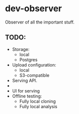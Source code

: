 # dev-observer
Observer of all the important stuff.

## TODO:

- Storage:
  - local
  - Postgres
- Upload configuration:
  - local
  - S3-compatible
- Serving API.
- 
- UI for serving
- Offline testing:
  - Fully local cloning
  - Fully local analysis
